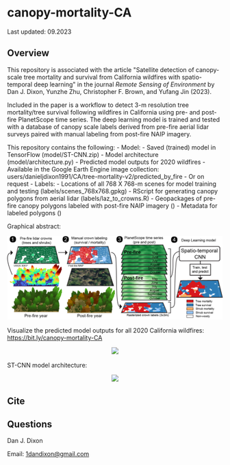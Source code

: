 # canopy-mortality-CA

Last updated: 09.2023

Overview
--------

This repository is associated with the article "Satellite detection of canopy-scale tree mortality and survival from California wildfires with spatio-temporal deep learning" in the journal *Remote Sensing of Environment* by Dan J. Dixon, Yunzhe Zhu, Christopher F. Brown, and Yufang Jin (2023). 

Included in the paper is a workflow to detect 3-m resolution tree mortality/tree survival following wildfires in California using pre- and post-fire PlanetScope time series. The deep learning model is trained and tested with a database of canopy scale labels derived from pre-fire aerial lidar surveys paired with manual labeling from post-fire NAIP imagery. 

This repository contains the following:
    - Model:
        - Saved (trained) model in TensorFlow (model/ST-CNN.zip)
        - Model architecture (model/architecture.py)
        - Predicted model outputs for 2020 wildfires
            - Available in the Google Earth Engine image collection: users/danieljdixon1991/CA/tree-mortality-v2/predicted_by_fire
            - Or on request
    - Labels:
        - Locations of all 768 X 768-m scenes for model training and testing (labels/scenes_768x768.gpkg) 
        - RScript for generating canopy polygons from aerial lidar (labels/laz_to_crowns.R)
        - Geopackages of pre-fire canopy polygons labeled with post-fire NAIP imagery ()
        - Metadata for labeled polygons ()

Graphical abstract:
<p align="center">
  <img src="figs/graphical_abstract.jpg" />
</p>

Visualize the predicted model outputs for all 2020 California wildfires: https://bit.ly/canopy-mortality-CA
<p align="center">
  <img src="figs/example.gif" />
</p>

ST-CNN model architecture:
<p align="center">
  <img src="figs/fig5-architecture.jpg.jpg" />
</p>


Cite
--------


Questions
--------
Dan J. Dixon

Email: 1dandixon@gmail.com
